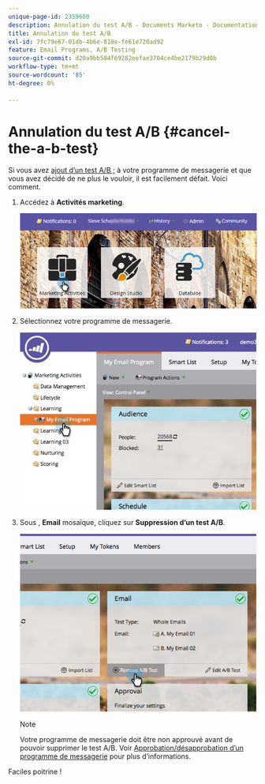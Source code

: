 ```yaml
---
unique-page-id: 2359600
description: Annulation du test A/B - Documents Marketo - Documentation du produit
title: Annulation du test A/B
exl-id: 7fc79e67-01db-4b6e-818e-fe61e720ad92
feature: Email Programs, A/B Testing
source-git-commit: d20a9bb584f69282eefae3704ce4be2179b29d0b
workflow-type: tm+mt
source-wordcount: '85'
ht-degree: 0%

---
```


# Annulation du test A/B {#cancel-the-a-b-test}

Si vous avez  [ajout d’un test A/B ;](/help/marketo/product-docs/email-marketing/email-programs/email-program-actions/email-test-a-b-test/add-an-a-b-test.md) à votre programme de messagerie et que vous avez décidé de ne plus le vouloir, il est facilement défait. Voici comment.

1. Accédez à **Activités marketing**.

   ![](assets/login-marketing-activities-1.png)

1. Sélectionnez votre programme de messagerie.

   ![](assets/selectemailprogram-1.jpg)

1. Sous , **Email** mosaïque, cliquez sur **Suppression d’un test A/B**.

   ![](assets/image2015-5-6-14-3a27-3a58.png)

   >[!NOTE]
   >
   >Votre programme de messagerie doit être non approuvé avant de pouvoir supprimer le test A/B. Voir [Approbation/désapprobation d’un programme de messagerie](/help/marketo/product-docs/email-marketing/email-programs/email-program-actions/approve-unapprove-an-email-program.md) pour plus d’informations.

Faciles poitrine !
